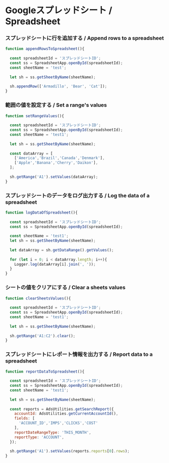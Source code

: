 # Googleスプレッドシート / Spreadsheet

### スプレッドシートに行を追加する / Append rows to a spreadsheet
```.js
function appendRowsToSpreadsheet(){
 
  const spreadsheetId = 'スプレッドシートID';
  const ss = SpreadsheetApp.openById(spreadsheetId);
  const sheetName = 'test';
   
  let sh = ss.getSheetByName(sheetName);
   
  sh.appendRow(['Armadillo', 'Bear', 'Cat']);
}
```

### 範囲の値を設定する / Set a range's values
```.js
function setRangeValues(){
 
  const spreadsheetId = 'スプレッドシートID';
  const ss = SpreadsheetApp.openById(spreadsheetId);
  const sheetName = 'test1';
 
  let sh = ss.getSheetByName(sheetName);
 
  const dataArray = [
    ['America','Brazil','Canada','Denmark'],
    ['Apple','Banana','Cherry','Daikon'],
  ];
 
  sh.getRange('A1').setValues(dataArray);
}
```

### スプレッドシートのデータをログ出力する / Log the data of a spreadsheet
```.js
function logDataOfSpreadsheet(){
 
  const spreadsheetId = 'スプレッドシートID';
  const ss = SpreadsheetApp.openById(spreadsheetId);
  
  const sheetName = 'test1';
  let sh = ss.getSheetByName(sheetName);
   
  let dataArray = sh.getDataRange().getValues();
 
  for (let i = 0; i < dataArray.length; i++){
    Logger.log(dataArray[i].join(', '));   
  }
}
```

### シートの値をクリアにする / Clear a sheets values
```.js
function clearSheetsValues(){
   
  const spreadsheetId = 'スプレッドシートID';
  const ss = SpreadsheetApp.openById(spreadsheetId);
  const sheetName = 'test1';
   
  let sh = ss.getSheetByName(sheetName);
   
  sh.getRange('A1:C2').clear();
}
```

### スプレッドシートにレポート情報を出力する / Report data to a spreadsheet
```.js
function reportDataToSpreadsheet(){
 
  const spreadsheetId = 'スプレッドシートID';
  const ss = SpreadsheetApp.openById(spreadsheetId);
  const sheetName = 'test1';
   
  let sh = ss.getSheetByName(sheetName);
   
  const reports = AdsUtilities.getSearchReport({
    accountId: AdsUtilities.getCurrentAccountId(),
    fields: [
      'ACCOUNT_ID','IMPS','CLICKS','COST'
    ],
    reportDateRangeType: 'THIS_MONTH',
    reportType: 'ACCOUNT',
  });
   
  sh.getRange('A1').setValues(reports.reports[0].rows);
}
```
